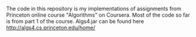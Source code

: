 The code in this repository is my implementations of assignments from Princeton online course "Algorithms" on Coursera. Most of the code so far is from part 1 of the course.
Algs4.jar can be found here http://algs4.cs.princeton.edu/home/
